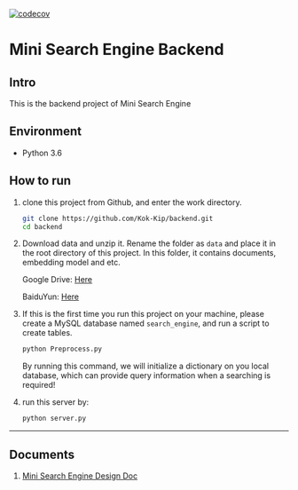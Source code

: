 [![codecov](https://codecov.io/gh/Kok-Kip/backend/branch/master/graph/badge.svg)](https://codecov.io/gh/Kok-Kip/backend)
# Mini Search Engine Backend

## Intro

This is the backend project of Mini Search Engine

## Environment

+ Python 3.6

## How to run

1. clone this project from Github, and enter the work directory.

   ```bash
   git clone https://github.com/Kok-Kip/backend.git
   cd backend
   ```
   
2. Download data and unzip it. Rename the folder as `data` and place it in the root directory of this project. In this folder, it contains documents, embedding model and etc.

   Google Drive: [Here](https://drive.google.com/open?id=1Y72TnaaSDWhSPBSQmMD4TjNzgO3JNf-f)
   
   BaiduYun: [Here](https://pan.baidu.com/s/1UcqWrrHqSU7azxWdeviJjg)

3. If this is the first time you run this project on your machine, please create a MySQL database named `search_engine`, and run a script to create tables.

   ```bash
   python Preprocess.py
   ```

   By running this command, we will initialize a dictionary on you local database, which can provide query information when a searching is required!

4. run this server by:

   ```bash
   python server.py
   ```

---

## Documents

1. [Mini Search Engine Design Doc](https://github.com/leungyukshing/SearchEngine/blob/master/backend/Mini%20Search%20Engine%20Design%20Doc.md)
